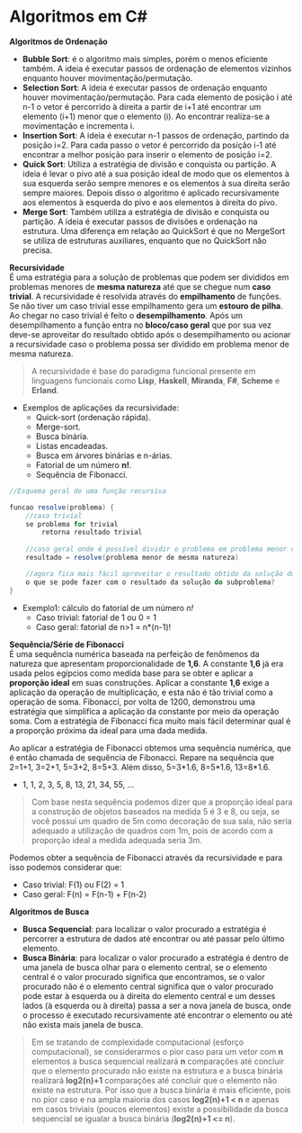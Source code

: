 # Algoritmos em C#

**Algoritmos de Ordenação**
- **Bubble Sort**: é o algoritmo mais simples, porém o menos eficiente também. A ideia é executar passos de ordenação de elementos vizinhos enquanto houver movimentação/permutação.
- **Selection Sort**: A ideia é executar passos de ordenação enquanto houver movimentação/permutação. Para cada elemento de posição i até n-1 o vetor é percorrido à direita a partir de i+1 até encontrar um elemento (i+1) menor que o elemento (i). Ao encontrar realiza-se a movimentação e incrementa i.
- **Insertion Sort**: A ideia é executar n-1 passos de ordenação, partindo da posição i=2. Para cada passo o vetor é percorrido da posição i-1 até encontrar a melhor posição para inserir o elemento de posição i=2.
- **Quick Sort**: Utiliza a estratégia de divisão e conquista ou partição. A ideia é levar o pivo até a sua posição ideal de modo que os elementos à sua esquerda serão sempre menores e os elementos à sua direita serão sempre maiores. Depois disso o algoritmo é aplicado recursivamente aos elementos à esquerda do pivo e aos elementos à direita do pivo.
- **Merge Sort**: Também utiliza a estratégia de divisão e conquista ou partição. A ideia é executar passos de divisões e ordenação na estrutura. Uma diferença em relação ao QuickSort é que no MergeSort se utiliza de estruturas auxiliares, enquanto que no QuickSort não precisa.

**Recursividade**  
É uma estratégia para a solução de problemas que podem ser divididos em problemas menores de **mesma natureza** até que se chegue num **caso trivial**. A recursividade é resolvida através do **empilhamento** de funções. Se não tiver um caso trivial esse empilhamento gera um **estouro de pilha**. Ao chegar no caso trivial é feito o **desempilhamento**. Após um desempilhamento a função entra no **bloco/caso geral** que por sua vez deve-se aproveitar do resultado obtido após o desempilhamento ou acionar a recursividade caso o problema possa ser dividido em problema menor de mesma natureza.

> A recursividade é base do paradigma funcional presente em linguagens funcionais como **Lisp**, **Haskell**, **Miranda**, **F#**, **Scheme** e **Erland**. 

- Exemplos de aplicações da recursividade:
    - Quick-sort (ordenação rápida).
    - Merge-sort.
    - Busca binária.
    - Listas encadeadas.
    - Busca em árvores binárias e n-árias.
    - Fatorial de um número **n!**.
    - Sequência de Fibonacci.

```csharp
//Esquema geral de uma função recursiva

funcao resolve(problema) {
    //caso trivial
    se problema for trivial
        retorna resultado trivial
    
    //caso geral onde é possível dividir o problema em problema menor de mesma natureza
    resultado = resolve(problema menor de mesma natureza)

    //agora fica mais fácil aproveitar o resultado obtido da solução do subproblema
    o que se pode fazer com o resultado da solução do subproblema?
}
```

- Exemplo1: cálculo do fatorial de um número _n!_
    - Caso trivial: fatorial de 1 ou 0 = 1
    - Caso geral: fatorial de n>1 = n*(n-1)!

**Sequência/Série de Fibonacci**  
É uma sequência numérica baseada na perfeição de fenômenos da natureza que apresentam proporcionalidade de **1,6**. A constante **1,6** já era usada pelos egípcios como medida base para se obter e aplicar a **proporção ideal** em suas construções. Aplicar a constante **1,6** exige a aplicação da operação de multiplicação, e esta não é tão trivial como a operação de soma. Fibonacci, por volta de 1200, demonstrou uma estratégia que simplifica a aplicação da constante por meio da operação soma. Com a estratégia de Fibonacci fica muito mais fácil determinar qual é a proporção próxima da ideal para uma dada medida.

Ao aplicar a estratégia de Fibonacci obtemos uma sequência numérica, que é então chamada de sequência de Fibonacci. Repare na sequência que 2=1+1, 3=2+1, 5=3+2, 8=5+3. Além disso, 5=3\*1.6, 8=5\*1.6, 13=8\*1.6. 
- 1, 1, 2, 3, 5, 8, 13, 21, 34, 55, ... 

> Com base nesta sequência podemos dizer que a proporção ideal para a construção de objetos baseados na medida 5 é 3 e 8, ou seja, se você possui um quadro de 5m como decoração de sua sala, não seria adequado a utilização de quadros com 1m, pois de acordo com a proporção ideal a medida adequada seria 3m.

Podemos obter a sequência de Fibonacci através da recursividade e para isso podemos considerar que:
- Caso trivial: F(1) ou F(2) = 1
- Caso geral: F(n) = F(n-1) + F(n-2)

**Algoritmos de Busca**
- **Busca Sequencial**: para localizar o valor procurado a estratégia é percorrer a estrutura de dados até encontrar ou até passar pelo último elemento.
- **Busca Binária**: para localizar o valor procurado a estratégia é dentro de uma janela de busca olhar para o elemento central, se o elemento central é o valor procurado significa que encontramos, se o valor procurado não é o elemento central significa que o valor procurado pode estar à esquerda ou à direita do elemento central e um desses lados (à esquerda ou à direita) passa a ser a nova janela de busca, onde o processo é executado recursivamente até encontrar o elemento ou até não exista mais janela de busca.

> Em se tratando de complexidade computacional (esforço computacional), se considerarmos o pior caso para um vetor com **n** elementos a busca sequencial realizará **n** comparações até concluir que o elemento procurado não existe na estrutura e a busca binária realizará **log2(n)+1** comparações até concluir que o elemento não existe na estrutura. Por isso que a busca binária é mais eficiente, pois no pior caso e na ampla maioria dos casos  **log2(n)+1 < n** e apenas em casos triviais (poucos elementos) existe a possibilidade da busca sequencial se igualar a busca binária (**log2(n)+1 <= n**).
